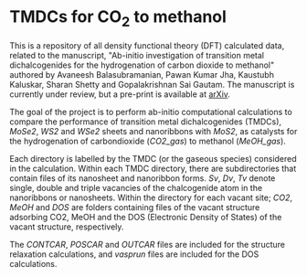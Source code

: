 # TMDCs for CO<sub>2</sub> to methanol

This is a repository of all density functional theory (DFT) calculated data, related to the manuscript, "Ab-initio investigation of transition metal dichalcogenides for the hydrogenation of carbon dioxide to methanol" authored by Avaneesh Balasubramanian, Pawan Kumar Jha, Kaustubh Kaluskar, Sharan Shetty and Gopalakrishnan Sai Gautam. The manuscript is currently under review, but a pre-print is available at [arXiv](http://arxiv.org/abs/2504.01568). 

The goal of the project is to perform ab-initio computational calculations to compare the performance of transition metal dichalcogenides (TMDCs), _MoSe2_, _WS2_ and _WSe2_ sheets and nanoribbons with _MoS2_, as catalysts for the hydrogenation of carbondioxide (_CO2_gas_) to methanol (_MeOH_gas_). 

Each directory is labelled by the TMDC (or the gaseous species) considered in the calculation. Within each TMDC directory, there are subdirectories that contain files of its nanosheet and nanoribbon forms. _Sv_, _Dv_, _Tv_ denote single, double and triple vacancies of the chalcogenide atom in the nanoribbons or nanosheets. Within the directory for each vacant site; _CO2_, _MeOH_ and _DOS_ are folders containing files of the vacant structure adsorbing CO2, MeOH and the DOS (Electronic Density of States) of the vacant structure, respectively.

The _CONTCAR_, _POSCAR_ and _OUTCAR_ files are included for the structure relaxation calculations, and _vasprun_ files are included for the DOS calculations.
